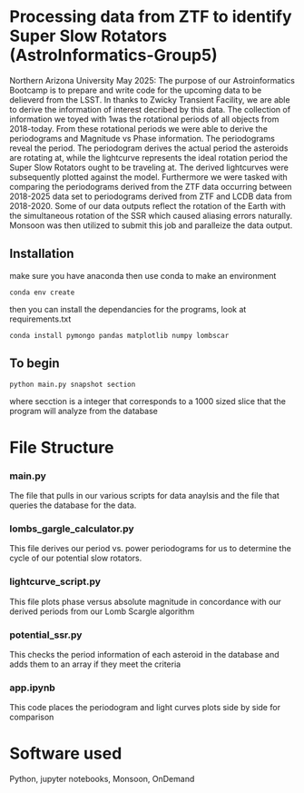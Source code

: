 # Processing data from ZTF to identify Super Slow Rotators (AstroInformatics-Group5)
Northern Arizona University May 2025: The purpose of our Astroinformatics Bootcamp is to prepare and write code for the upcoming data to be delieverd from the LSST. In thanks to Zwicky Transient Facility, we are able to derive the information of interest decribed by this data. The collection of information we toyed with 1was the rotational periods of all objects from 2018-today. From these rotational periods we were able to derive the periodograms and Magnitude vs Phase information. The periodograms reveal the period. The periodogram derives the actual period the asteroids are rotating at, while the lightcurve represents the ideal rotation period the Super Slow Rotators ought to be traveling at. The derived lightcurves were subsequently plotted against the model. Furthermore we were tasked with comparing the periodograms derived from the ZTF data occurring between 2018-2025 data set to periodograms derived from ZTF and LCDB data from 2018-2020. Some of our data outputs reflect the rotation of the Earth with the simultaneous rotation of the SSR which caused aliasing errors naturally. Monsoon was then utilized to submit this job and paralleize the data output. 
## Installation
make sure you have anaconda then use conda to make an environment
```
conda env create
```

then you can install the dependancies for the programs, look at requirements.txt
```
conda install pymongo pandas matplotlib numpy lombscar
```

## To begin
```
python main.py snapshot section
```
where secction is a integer that corresponds to a 1000 sized slice that the program will analyze from the database

# File Structure

### main.py 
The file that pulls in our various scripts for data anaylsis and the file that queries the database for the data. 

### lombs_gargle_calculator.py
This file derives our period vs. power periodograms for us to determine the cycle of our potential slow rotators. 

### lightcurve_script.py 
This file plots phase versus absolute magnitude in concordance with our derived periods from our Lomb Scargle algorithm 

### potential_ssr.py 
This checks the period information of each asteroid in the database and adds them to an array if they meet the criteria

### app.ipynb
This code places the periodogram and light curves plots side by side for comparison 

# Software used 
Python, jupyter notebooks, Monsoon, OnDemand 
